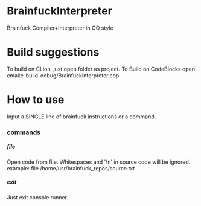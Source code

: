 # BrainfuckInterpreter
Brainfuck Compiler+Interpreter in OO style


# Build suggestions
To build on CLion, just open folder as project.
To Build on CodeBlocks open cmake-build-debug/BrainfuckInterpreter.cbp.

# How to use
Input a SINGLE line of brainfuck instructions or a command.</br>
### commands
##### file <path>
  Open code from file. Whitespaces and '\n' in source code will be ignored.</br>
  example: file /home/usr/brainfuck_repos/source.txt
##### exit
  Just exit console runner.

